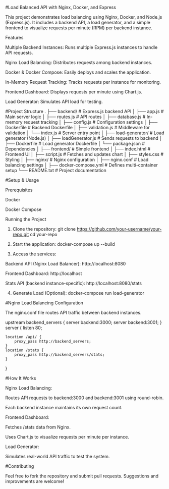 #Load Balanced API with Nginx, Docker, and Express

This project demonstrates load balancing using Nginx, Docker, and Node.js (Express.js). It includes a backend API, a load generator, and a simple frontend to visualize requests per minute (RPM) per backend instance.

Features

Multiple Backend Instances: Runs multiple Express.js instances to handle API requests.

Nginx Load Balancing: Distributes requests among backend instances.

Docker & Docker Compose: Easily deploys and scales the application.

In-Memory Request Tracking: Tracks requests per instance for monitoring.

Frontend Dashboard: Displays requests per minute using Chart.js.

Load Generator: Simulates API load for testing.

#Project Structure
.
├── backend/ # Express.js backend API
│ ├── app.js # Main server logic
│ ├── routes.js # API routes
│ ├── database.js # In-memory request tracking
│ ├── config.js # Configuration settings
│ ├── Dockerfile # Backend Dockerfile
│ ├── validation.js # Middleware for validation
│ └── index.js # Server entry point
│
├── load-generator/ # Load generator (Node.js)
│ ├── loadGenerator.js # Sends requests to backend
│ ├── Dockerfile # Load generator Dockerfile
│ └── package.json # Dependencies
│
├── frontend/ # Simple frontend
│ ├── index.html # Frontend UI
│ ├── script.js # Fetches and updates chart
│ ├── styles.css # Styling
│
├── nginx/ # Nginx configuration
│ ├── nginx.conf # Load balancing settings
│
├── docker-compose.yml # Defines multi-container setup
└── README.txt # Project documentation

#Setup & Usage

Prerequisites

Docker

Docker Compose

Running the Project

1. Clone the repository: git clone https://github.com/your-username/your-repo.git
   cd your-repo

2. Start the application: docker-compose up --build

3. Access the services:

Backend API (Nginx Load Balancer): http://localhost:8080

Frontend Dashboard: http://localhost

Stats API (backend instance-specific): http://localhost:8080/stats

4. Generate Load (Optional): docker-compose run load-generator

#Nginx Load Balancing Configuration

The nginx.conf file routes API traffic between backend instances.

upstream backend_servers {
server backend:3000;
server backend:3001;
}
server {
listen 80;

    location /api/ {
        proxy_pass http://backend_servers;
    }
    location /stats {
        proxy_pass http://backend_servers/stats;
    }

}

#How It Works

Nginx Load Balancing:

Routes API requests to backend:3000 and backend:3001 using round-robin.

Each backend instance maintains its own request count.

Frontend Dashboard:

Fetches /stats data from Nginx.

Uses Chart.js to visualize requests per minute per instance.

Load Generator:

Simulates real-world API traffic to test the system.

#Contributing

Feel free to fork the repository and submit pull requests. Suggestions and improvements are welcome!
